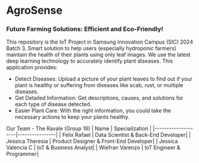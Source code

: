 # AgroSense
### Future Farming Solutions: Efficient and Eco-Friendly!

This repository is the IoT Project in Samsung Innovation Campus (SIC) 2024 Batch 3. Smart solution to help users (especially hydroponic farmers) maintain the health of their plants using only leaf images. We use the latest deep learning technology to accurately identify plant diseases. This application provides:
- Detect Diseases: Upload a picture of your plant leaves to find out if your plant is healthy or suffering from diseases like scab, rust, or multiple diseases.
- Get Detailed Information: Get descriptions, causes, and solutions for each type of disease detected.
- Easier Plant Care: With the right information, you could take the necessary actions to keep your plants healthy.








Our Team - The Ravale (Group 16)
| Name               | Specialization |
|--------------------|----------------|
| Felix Rafael       | Data Scientist & Back-End Developer|
| Jessica Theresia   | Product Designer & Front-End Developer|
| Jessica Valencia C | IoT & Business Analyst|
| Wiefran Varenzo    | IoT Engineer & Programmer|

